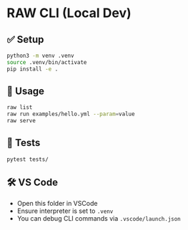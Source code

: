 # RAW CLI (Local Dev)

## ✅ Setup

```bash
python3 -m venv .venv
source .venv/bin/activate
pip install -e .
```

## 🚀 Usage

```bash
raw list
raw run examples/hello.yml --param=value
raw serve
```

## 🧪 Tests

```bash
pytest tests/
```

## 🛠 VS Code

- Open this folder in VSCode
- Ensure interpreter is set to `.venv`
- You can debug CLI commands via `.vscode/launch.json`